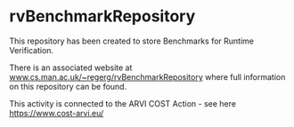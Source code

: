 # rvBenchmarkRepository
This repository has been created to store Benchmarks for Runtime Verification.

There is an associated website at www.cs.man.ac.uk/~regerg/rvBenchmarkRepository where full information on this repository can be found.

This activity is connected to the ARVI COST Action - see here https://www.cost-arvi.eu/
